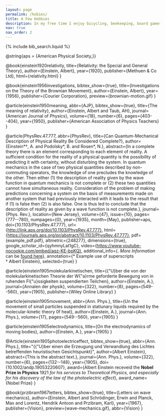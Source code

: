 ```yaml
---
layout: page
permalink: /hobies/
title: A Few Hobbies
description: In my free time I enjoy bicycling, beekeeping, board games, stargazing, Super Smash Brothers, cooking, and ballroom dance. But I couldn't find pictures for those so here's some other stuff.
nav: true
nav_order: 2
---
```


<!-- _pages/publications.md -->


{% include bib_search.liquid %}
<div class="publications">


@string{aps = {American Physical Society,}}

@book{einstein1920relativity,
  title={Relativity: the Special and General Theory},
  author={Einstein, Albert},
  year={1920},
  publisher={Methuen & Co Ltd},
  html={relativity.html}
}

@book{einstein1956investigations,
  bibtex_show={true},
  title={Investigations on the Theory of the Brownian Movement},
  author={Einstein, Albert},
  year={1956},
  publisher={Courier Corporation},
  preview={brownian-motion.gif}
}

@article{einstein1950meaning,
  abbr={AJP},
  bibtex_show={true},
  title={The meaning of relativity},
  author={Einstein, Albert and Taub, AH},
  journal={American Journal of Physics},
  volume={18},
  number={6},
  pages={403--404},
  year={1950},
  publisher={American Association of Physics Teachers}
}

@article{PhysRev.47.777,
  abbr={PhysRev},
  title={Can Quantum-Mechanical Description of Physical Reality Be Considered Complete?},
  author={Einstein*†, A. and Podolsky*, B. and Rosen*, N.},
  abstract={In a complete theory there is an element corresponding to each element of reality. A sufficient condition for the reality of a physical quantity is the possibility of predicting it with certainty, without disturbing the system. In quantum mechanics in the case of two physical quantities described by non-commuting operators, the knowledge of one precludes the knowledge of the other. Then either (1) the description of reality given by the wave function in quantum mechanics is not complete or (2) these two quantities cannot have simultaneous reality. Consideration of the problem of making predictions concerning a system on the basis of measurements made on another system that had previously interacted with it leads to the result that if (1) is false then (2) is also false. One is thus led to conclude that the description of reality as given by a wave function is not complete.},
  journal={Phys. Rev.},
  location={New Jersey},
  volume={47},
  issue={10},
  pages={777--780},
  numpages={0},
  year={1935},
  month={May},
  publisher=aps,
  doi={10.1103/PhysRev.47.777},
  url={http://link.aps.org/doi/10.1103/PhysRev.47.777},
  html={https://journals.aps.org/pr/abstract/10.1103/PhysRev.47.777},
  pdf={example_pdf.pdf},
  altmetric={248277},
  dimensions={true},
  google_scholar_id={qyhmnyLat1gC},
  video={https://www.youtube-nocookie.com/embed/aqz-KE-bpKQ},
  additional_info={. *More Information* can be [found here](https://github.com/alshedivat/al-folio/)},
  annotation={* Example use of superscripts<br>† Albert Einstein},
  selected={true}
}

@article{einstein1905molekularkinetischen,
  title={{\"U}ber die von der molekularkinetischen Theorie der W{\"a}rme geforderte Bewegung von in ruhenden Fl{\"u}ssigkeiten suspendierten Teilchen},
  author={Einstein, A.},
  journal={Annalen der physik},
  volume={322},
  number={8},
  pages={549--560},
  year={1905},
  publisher={Wiley Online Library}
}

@article{einstein1905movement,
  abbr={Ann. Phys.},
  title={Un the movement of small particles suspended in statiunary liquids required by the molecular-kinetic theory 0f heat},
  author={Einstein, A.},
  journal={Ann. Phys.},
  volume={17},
  pages={549--560},
  year={1905}
}

@article{einstein1905electrodynamics,
  title={On the electrodynamics of moving bodies},
  author={Einstein, A.},
  year={1905}
}

@Article{einstein1905photoelectriceffect,
  bibtex_show={true},
  abbr={Ann. Phys.},
  title="{{\"U}ber einen die Erzeugung und Verwandlung des Lichtes betreffenden heuristischen Gesichtspunkt}",
  author={Albert Einstein},
  abstract={This is the abstract text.},
  journal={Ann. Phys.},
  volume={322},
  number={6},
  pages={132--148},
  year={1905},
  doi={10.1002/andp.19053220607},
  award={Albert Einstein receveid the **Nobel Prize in Physics** 1921 *for his services to Theoretical Physics, and especially for his discovery of the law of the photoelectric effect*},
  award_name={Nobel Prize}
}

@book{przibram1967letters,
  bibtex_show={true},
  title={Letters on wave mechanics},
  author={Einstein, Albert and Schrödinger, Erwin and Planck, Max and Lorentz, Hendrik Antoon and Przibram, Karl},
  year={1967},
  publisher={Vision},
  preview={wave-mechanics.gif},
  abbr={Vision}
}
</div>
